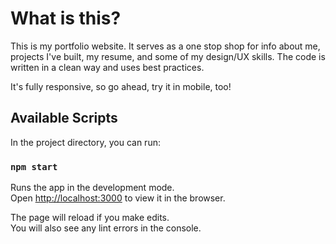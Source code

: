 # What is this?

This is my portfolio website. It serves as a one stop shop for info about me, projects I've built, my resume, and some of my design/UX skills. The code is written in a clean way and uses best practices.

It's fully responsive, so go ahead, try it in mobile, too!

## Available Scripts

In the project directory, you can run:

### `npm start`

Runs the app in the development mode.\
Open [http://localhost:3000](http://localhost:3000) to view it in the browser.

The page will reload if you make edits.\
You will also see any lint errors in the console.

